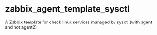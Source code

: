 # zabbix_agent_template_sysctl
A Zabbix template for check linux services managed by sysctl (with agent and not agent2)
